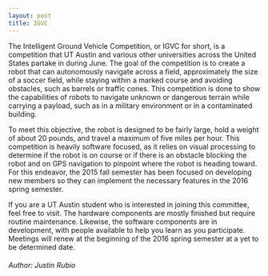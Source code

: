 ```yaml
---
layout: post
title: IGVC
---
```


The Intelligent Ground Vehicle Competition, or IGVC for short, is a competition
that UT Austin and various other universities across the United States partake
in during June. The goal of the competition is to create a robot that can
autonomously navigate across a field, approximately the size of a soccer field,
while staying within a marked course and avoiding obstacles, such as barrels or
traffic cones. This competition is done to show the capabilities of robots to
navigate unknown or dangerous terrain while carrying a payload, such as in a
military environment or in a contaminated building. 

To meet this objective, the robot is designed to be fairly large, hold a weight
of about 20 pounds, and travel a maximum of five miles per hour. This
competition is heavily software focused, as it relies on visual processing to
determine if the robot is on course or if there is an obstacle blocking the
robot and on GPS navigation to pinpoint where the robot is heading toward. For
this endeavor, the 2015 fall semester has been focused on developing new members
so they can implement the necessary features in the 2016 spring semester.

If you are a UT Austin student who is interested in joining this committee, feel
free to visit. The hardware components are mostly finished but require routine
maintenance. Likewise, the software components are in development, with people
available to help you learn as you participate. Meetings will renew at the
beginning of the 2016 spring semester at a yet to be determined date.

###### Author: Justin Rubio
